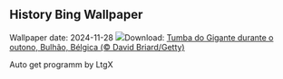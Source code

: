 ## History Bing Wallpaper
Wallpaper date: 2024-11-28
![](https://www.bing.com/th?id=OHR.SemoisRiver_PT-BR1104311841_UHD.jpg&w=1000)Download: [Tumba do Gigante durante o outono, Bulhão, Bélgica (© David Briard/Getty)](https://www.bing.com/th?id=OHR.SemoisRiver_PT-BR1104311841_UHD.jpg)

Auto get programm by LtgX
